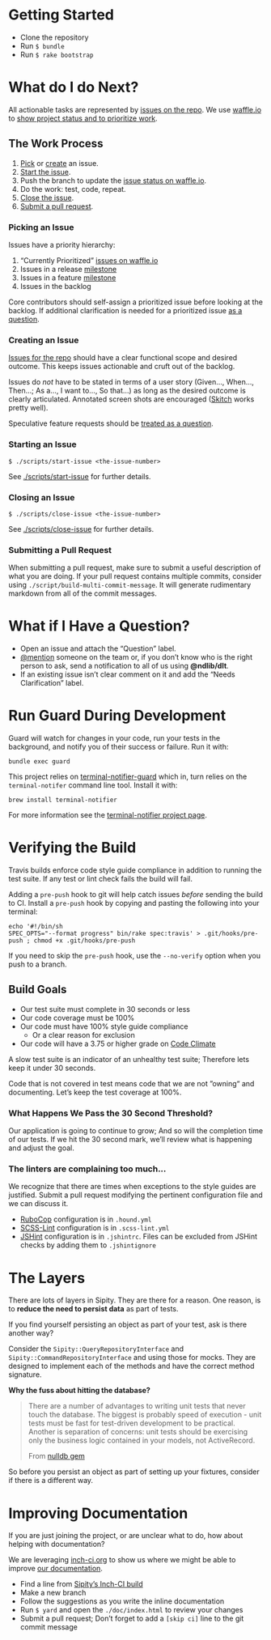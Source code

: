 # Getting Started
* Clone the repository
* Run `$ bundle`
* Run `$ rake bootstrap`

# What do I do Next?
All actionable tasks are represented by [issues on the repo](https://github.com/ndlib/sipity/issues).
We use [waffle.io](https://waffle.io/) to [show project status and to prioritize work](https://waffle.io/ndlib/sipity).

## The Work Process
1. [Pick](#picking-an-issue) or [create](#creating-an-issue) an issue.
2. [Start the issue](#starting-an-issue).
3. Push the branch to update the [issue status on waffle.io](https://waffle.io/ndlib/sipity).
4. Do the work: test, code, repeat.
5. [Close the issue](#closing-an-issue).
6. [Submit a pull request](#submitting-a-pull-request).

### Picking an Issue
Issues have a priority hierarchy:

1. “Currently Prioritized” [issues on waffle.io](https://waffle.io/ndlib/sipity)
2. Issues in a release [milestone](https://github.com/ndlib/sipity/milestones)
3. Issues in a feature [milestone](https://github.com/ndlib/sipity/milestones)
4. Issues in the backlog

Core contributors should self-assign a prioritized issue before looking at the backlog. If additional clarification is needed for a prioritized issue [as a question](#what-if-i-have-a-question).

### Creating an Issue
[Issues for the repo](https://github.com/ndlib/sipity/issues) should have a clear functional scope and desired outcome.
This keeps issues actionable and cruft out of the backlog.

Issues do _not_ have to be stated in terms of a user story (Given…, When…, Then…; As a…, I want to…, So that…) as long as the desired outcome is clearly articulated.
Annotated screen shots are encouraged ([Skitch](https://evernote.com/skitch/) works pretty well).

Speculative feature requests should be [treated as a question](#what-if-i-have-a-question).

### Starting an Issue
```console
$ ./scripts/start-issue <the-issue-number>
```

See [./scripts/start-issue](https://github.com/ndlib/sipity/blob/master/scripts/start-issue) for further details.

### Closing an Issue
```console
$ ./scripts/close-issue <the-issue-number>
```

See [./scripts/close-issue](https://github.com/ndlib/sipity/blob/master/scripts/close-issue) for further details.

### Submitting a Pull Request
When submitting a pull request, make sure to submit a useful description of what you are doing.
If your pull request contains multiple commits, consider using `./script/build-multi-commit-message`.
It will generate rudimentary markdown from all of the commit messages.

# What if I Have a Question?
* Open an issue and attach the “Question” label.
* [@mention](https://github.com/blog/821) someone on the team or, if you don’t know who is the right person to ask, send a notification to all of us using **@ndlib/dlt**.
* If an existing issue isn’t clear comment on it and add the “Needs Clarification” label.

# Run Guard During Development
Guard will watch for changes in your code, run your tests in the background, and notify you of their success or failure.
Run it with:
```console
bundle exec guard
```

This project relies on [terminal-notifier-guard](https://rubygems.org/gems/terminal-notifier-guard) which in, turn relies on the `terminal-notifer` command line tool.
Install it with:

```console
brew install terminal-notifier
```
For more information see the [terminal-notifier project page](https://github.com/alloy/terminal-notifier).

# Verifying the Build
Travis builds enforce code style guide compliance in addition to running the test suite.
If any test or lint check fails the build will fail.

Adding a `pre-push` hook to git will help catch issues _before_ sending the build to CI.
Install a `pre-push` hook by copying and pasting the following into your terminal:

```console
echo '#!/bin/sh
SPEC_OPTS="--format progress" bin/rake spec:travis' > .git/hooks/pre-push ; chmod +x .git/hooks/pre-push
```

If you need to skip the `pre-push` hook, use the `--no-verify` option when you push to a branch.

## Build Goals
* Our test suite must complete in 30 seconds or less
* Our code coverage must be 100%
* Our code must have 100% style guide compliance
  - Or a clear reason for exclusion
* Our code will have a 3.75 or higher grade on [Code Climate](https://codeclimate.com/github/ndlib/sipity)

A slow test suite is an indicator of an unhealthy test suite;
Therefore lets keep it under 30 seconds.

Code that is not covered in test means code that we are not ”owning“ and documenting.
Let’s keep the test coverage at 100%.

### What Happens We Pass the 30 Second Threshold?
Our application is going to continue to grow; And so will the completion time of our tests.
If we hit the 30 second mark, we’ll review what is happening and adjust the goal.

### The linters are complaining too much...
We recognize that there are times when exceptions to the style guides are justified.
Submit a pull request modifying the pertinent configuration file and we can discuss it.
* [RuboCop](https://github.com/bbatsov/rubocop) configuration is in `.hound.yml`
* [SCSS-Lint](https://github.com/causes/scss-lint) configuration is in `.scss-lint.yml`
* [JSHint](https://github.com/jshint/jshint/) configuration is in `.jshintrc`. Files can be excluded from JSHint checks by adding them to `.jshintignore`

# The Layers
There are lots of layers in Sipity.
They are there for a reason.
One reason, is to **reduce the need to persist data** as part of tests.

If you find yourself persisting an object as part of your test, ask is there another way?

Consider the `Sipity::QueryRepositoryInterface` and `Sipity::CommandRepositoryInterface` and using those for mocks.
They are designed to implement each of the methods and have the correct method signature.

**Why the fuss about hitting the database?**

> There are a number of advantages to writing unit tests that never touch the database.
> The biggest is probably speed of execution - unit tests must be fast for test-driven development to be practical.
> Another is separation of concerns: unit tests should be exercising only the business logic contained in your models, not ActiveRecord.
>
> From [nulldb gem](https://github.com/nulldb/nulldb)

So before you persist an object as part of setting up your fixtures, consider if there is a different way.

# Improving Documentation
If you are just joining the project, or are unclear what to do, how about helping with documentation?

We are leveraging [inch-ci.org](http://inch-ci.org) to show us where we might be able to improve [our documentation](http://inch-ci.org/github/ndlib/sipity).

* Find a line from [Sipity’s Inch-CI build](http://inch-ci.org/github/ndlib/sipity)
* Make a new branch
* Follow the suggestions as you write the inline documentation
* Run `$ yard` and open the `./doc/index.html` to review your changes
* Submit a pull request; Don’t forget to add a `[skip ci]` line to the git commit message
